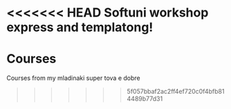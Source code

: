 <<<<<<< HEAD
Softuni workshop express and templatong!
=======
# Courses
Courses from my mladinaki
super tova e dobre
>>>>>>> 5f057bbaf2ac2ff4ef720c0f4bfb814489b77d31
